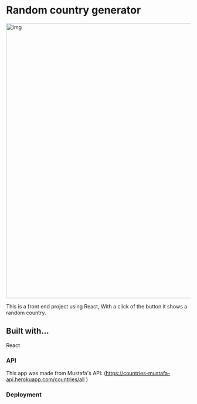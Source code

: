 # Random country generator

<img width="750" alt="img" src="/Users/macbook/sei/projects/react-api-project/Screen Shot 2022-04-29 at 3.29.55 PM.png">

This is a front end project using React, With a click of the button it shows a random country.

## Built with...

React

### API

This app was made from Mustafa's API:
(https://countries-mustafa-api.herokuapp.com/countries/all )

### Deployment
